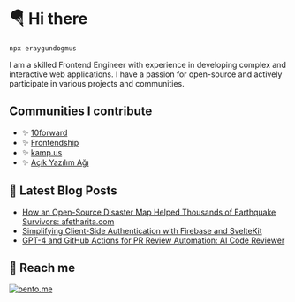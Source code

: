# 🪂 Hi there 
`npx eraygundogmus`

I am a skilled Frontend Engineer with experience in developing complex and interactive web applications. I have a passion for open-source and actively participate in various projects and communities.

## Communities I contribute

- ✨ [10forward](https://10forward.io/)
- ✨ [Frontendship](https://github.com/frontendship) 
- ✨ [kamp.us](https://github.com/kamp-us)
- ✨ [Açık Yazılım Ağı](https://github.com/acikyazilimagi)


## 📃 Latest Blog Posts

<!-- BLOG-POST-LIST:START -->
- [How an Open-Source Disaster Map Helped Thousands of Earthquake Survivors: afetharita.com](https://dev.to/erayg/how-an-open-source-disaster-map-helped-thousands-of-earthquake-survivors-afetharitacom-440)
- [Simplifying Client-Side Authentication with Firebase and SvelteKit](https://medium.com/@gundogmuseray/easy-way-to-stop-worry-about-client-side-auth-with-firebase-and-sveltekit-d17cdcccb663)
- [GPT-4 and GitHub Actions for PR Review Automation: AI Code Reviewer](https://dev.to/erayg/gpt-4-and-github-actions-for-pr-review-automation-ai-code-reviewer-cb3) 

<!-- BLOG-POST-LIST:END -->



## 📱 Reach me

[![bento.me](https://img.shields.io/badge/reach-my_accounts-%231886060)](https://bento.me/eraygundogmus)
